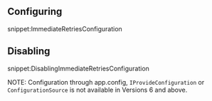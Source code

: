 ## Configuring


snippet:ImmediateRetriesConfiguration



## Disabling


snippet:DisablingImmediateRetriesConfiguration


NOTE: Configuration through app.config, `IProvideConfiguration` or `ConfigurationSource` is not available in Versions 6 and above.